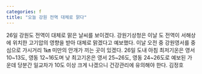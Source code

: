 ```yaml
---
categories: f
title: "오늘 강원 전역 대체로 맑다"
---
```

26일 강원도 전역이 대체로 맑은 날씨를 보이겠다. 강원기상청은 이날 도 전역이 서해상에 위치한 고기압의 영향을 받아 대체로 맑겠다고 예보했다. 이날 오전 중 강원영서를 중심으로 가시거리 1㎞ 미만의 안개가 끼는 곳이 있겠다. 26일 도내 아침 최저기온은 영서 10~13도, 영동 12~16도며 낮 최고기온은 영서 25~26도, 영동 24~26도로 예보된 가운데 당분간 일교차가 10도 이상 크게 나겠으니 건강관리에 유의해야 한다. 김정호